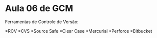 # Aula 06 de GCM

Ferramentas de Controle de Versão:

*RCV
*CVS
*Source Safe
*Clear Case
*Mercurial
*Perforce
*Bitbucket
